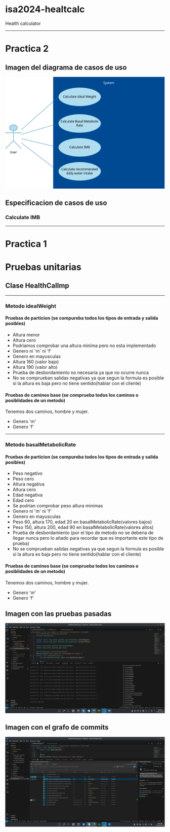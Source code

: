 # isa2024-healtcalc
Health calculator
***
# Practica 2

## Imagen del diagrama de casos de uso

![imagen no cargan la puedes encontrar en el repositorio](doc/imagen-casos-de-uso.drawio.png)

## Especificacion de casos de uso
### Calculate IMB
***
# Practica 1
# Pruebas unitarias
## Clase HealthCalImp
---
### Metodo idealWeight

#### Pruebas de particion (se compureba todos los tipos de entrada y salida posibles)
- Altura menor
- Altura cero
- Podriamos comprobar una altura minima pero no esta implementado
- Genero ni 'm' ni 'f'
- Genero en mayusculas
- Altura 160 (valor bajo)
- Altura 190 (valor alto)
- Prueba de desbordamiento no necesaria ya que no ocurre nunca 
- No se comprueban salidas negativas ya que segun la formula es posible si la altura es baja pero no tiene sentido(hablar con el cliente)

#### Pruebas de caminos base (se comprueba todos los caminos o posiblidades de un metodo)
Tenemos dos caminos, hombre y mujer.

- Genero 'm'
- Genero 'f'
***
### Metodo basalMetabolicRate

#### Pruebas de particion (se compureba todos los tipos de entrada y salida posibles)
- Peso negativo
- Peso cero
- Altura negativa
- Altura cero
- Edad negativa
- Edad cero
- Se podrian comprobar peso altura minimas
- Genero ni 'm' ni 'f'
- Genero en mayusculas
- Peso 60, altura 170, edad 20 en basalMetabolicRate(valores bajos)
- Peso 150, altura 200, edad 90 en basalMetabolicRate(valores altos)
- Prueba de desbordamiento (por el tipo de metodo no se deberia de llegar nunca pero lo añado para recordar que es importante este tipo de prueba)
- No se comprueban salidas negativas ya que segun la formula es posible si la altura es baja pero no tiene sentido(hablar con el cliente)

#### Pruebas de caminos base (se comprueba todos los caminos o posiblidades de un metodo)
Tenemos dos caminos, hombre y mujer.

- Genero 'm'
- Genero 'f'


## Imagen con las pruebas pasadas

![imagen no cargan la puedes encontrar en el repositorio](pruebasPasadas.png)

## Imagen con el grafo de commits

![imagen no cargan la puedes encontrar en el repositorio](grafoCommits.png)